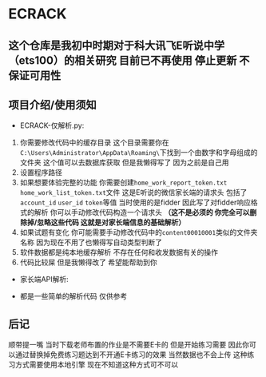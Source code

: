 # ECRACK

## 这个仓库是我初中时期对于科大讯飞E听说中学（ets100）的相关研究 目前已不再使用 停止更新 不保证可用性

## 项目介绍/使用须知

- ECRACK-仅解析.py:
1. 你需要修改代码中的缓存目录 这个目录需要你在`C:\Users\Administrator\AppData\Roaming\`下找到一个由数字和字母组成的文件夹 这个值可以去数据库获取 但是我懒得写了 因为之前是自己用
2. 设置程序路径
3. 如果想要体验完整的功能 你需要创建`home_work_report_token.txt` `home_work_list_token.txt`文件 这是E听说的微信家长端的请求头 包括了`account_id` `user_id` `token`等值 当时使用的是fidder 因此写了对fidder响应格式的解析 你可以手动修改代码构造一个请求头 **（这不是必须的 你完全可以删除掉/忽略这些代码 这就是对家长端信息的基础解析）**
4. 如果试题有变化 你可能需要手动修改代码中的`content00010001`类似的文件夹名称 因为现在不用了也懒得写自动类型判断了
5. 软件数据都是纯本地缓存解析 不存在任何和收发数据有关的操作
6. 代码比较屎 但是我懒得改了 希望能帮助到你

- 家长端API解析:
* 都是一些简单的解析代码 仅供参考

## 后记
顺带提一嘴 当时下载老师布置的作业是不需要E卡的 但是开始练习需要 因此你可以通过替换掉免费练习题达到不开通E卡练习的效果 当然数据也不会上传 这种练习方式需要使用本地引擎 现在不知道这种方式可不可以